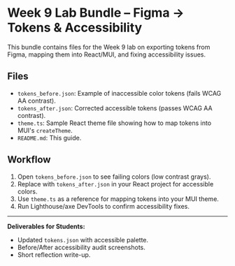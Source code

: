 # Week 9 Lab Bundle – Figma → Tokens & Accessibility

This bundle contains files for the Week 9 lab on exporting tokens from Figma, mapping them into React/MUI, and fixing accessibility issues.

## Files
- `tokens_before.json`: Example of inaccessible color tokens (fails WCAG AA contrast).
- `tokens_after.json`: Corrected accessible tokens (passes WCAG AA contrast).
- `theme.ts`: Sample React theme file showing how to map tokens into MUI's `createTheme`.
- `README.md`: This guide.

## Workflow
1. Open `tokens_before.json` to see failing colors (low contrast grays).
2. Replace with `tokens_after.json` in your React project for accessible colors.
3. Use `theme.ts` as a reference for mapping tokens into your MUI theme.
4. Run Lighthouse/axe DevTools to confirm accessibility fixes.

---
**Deliverables for Students:**
- Updated `tokens.json` with accessible palette.
- Before/After accessibility audit screenshots.
- Short reflection write-up.

